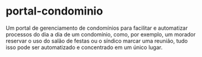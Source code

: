 # portal-condominio
Um portal de gerenciamento de condomínios para facilitar e automatizar processos do dia a dia de um condomínio, como, por exemplo, um morador reservar o uso do salão de festas ou o síndico marcar uma reunião, tudo isso pode ser automatizado e concentrado em um único lugar.
